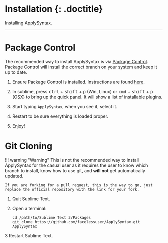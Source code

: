# Installation {: .doctitle}
Installing ApplySyntax.

---

# Package Control
The recommended way to install ApplySyntax is via [Package Control](https://packagecontrol.io/).  Package Control will install the correct branch on your system and keep it up to date.

1. Ensure Package Control is installed.  Instructions are found [here](https://packagecontrol.io/installation).

2. In sublime, press <kbd>ctrl</kbd> + <kbd>shift</kbd> + <kbd>p</kbd> (Win, Linux) or <kbd>cmd</kbd> + <kbd>shift</kbd> + <kbd>p</kbd> (OSX) to bring up the quick panel.  It will show a list of installable plugins.

3. Start typing `ApplySyntax`, when you see it, select it.

4. Restart to be sure everything is loaded proper.

5. Enjoy!

# Git Cloning

!!! warning "Warning"
    This is not the recommended way to install ApplySyntax for the casual user as it requires the user to know which branch to install, know how to use git, and **will not** get automatically updated.

    If you are forking for a pull request, this is the way to go, just replace the official repository with the link for your fork.

1. Quit Sublime Text.

2. Open a terminal:

    ```
    cd /path/to/Sublime Text 3/Packages
    git clone https://github.com/facelessuser/ApplySyntax.git ApplySyntax
    ```

3 Restart Sublime Text.
